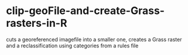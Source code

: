 # clip-geoFile-and-create-Grass-rasters-in-R
cuts a georeferenced imagefile into a smaller one, creates a Grass raster and a reclassification using categories from a rules file
